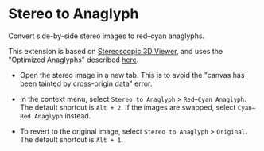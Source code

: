  # Stereo to Anaglyph 

Convert side-by-side stereo images to red–cyan anaglyphs.

This extension is based on [Stereoscopic 3D Viewer](https://chrome.google.com/webstore/detail/stereoscopic-3d-viewer/gjihpcejlpnmjimgafnfmfkbglajmdlg), and uses the "Optimized Anaglyphs" described [here](https://3dtv.at/Knowhow/AnaglyphComparison_en.aspx).

- Open the stereo image in a new tab. This is to avoid the "canvas has been tainted by cross-origin data" error.

- In the context menu, select `Stereo to Anaglyph` > `Red–Cyan Anaglyph`. The default shortcut is `Alt + 2`. If the images are swapped, select `Cyan–Red Anaglyph` instead.

- To revert to the original image, select  `Stereo to Anaglyph` > `Original`. The default shortcut is `Alt + 1`.
